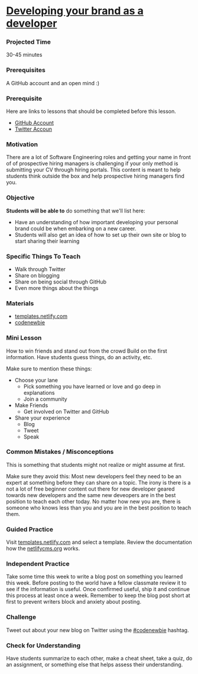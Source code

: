 # [Developing your brand as a developer](https://pizza.netlify.com)

### Projected Time
30-45 minutes

### Prerequisites
A GitHub account and an open mind :)

### Prerequisite
Here are links to lessons that should be completed before this lesson.
- [GitHub Account](https://github.com/)
- [Twitter Accoun](https://twitter.com)

### Motivation
There are a lot of Software Engineering roles and getting your name in front of of prospective hiring managers is challenging if your only method is submitting your CV through hiring portals. This content is meant to help students think outside the box and help prospective hiring managers find you. 

### Objective
**Students will be able to** do something that we'll list here:
- Have an understanding of how important developing your personal brand could be when embarking on a new career.
- Students will also get an idea of how to set up their own site or blog to start sharing their learning

### Specific Things To Teach
- Walk through Twitter 
- Share on blogging
- Share on being social through GitHub
- Even more things about the things

### Materials

- [templates.netlify.com](http://templates.netlify.com/)
- [codenewbie](https://www.codenewbie.org/)

### Mini Lesson

How to win friends and stand out from the crowd
Build on the first information. Have students guess things, do an activity, etc.

Make sure to mention these things:
- Choose your lane
  - Pick something you have learned or love and go deep in explanations 
  - Join a community
- Make Friends
  - Get involved on Twitter and GitHub
- Share your experience
  - Blog
  - Tweet
  - Speak

### Common Mistakes / Misconceptions

This is something that students might not realize or might assume at first.

Make sure they avoid this: Most new developers feel they need to be an expert at something before they can share on a topic. The irony is there is a not a lot of free beginner content out there for new developer geared towards new developers and the same new deveopers are in the best position to teach each other today. No matter how new you are, there is someone who knows less than you and you are in the best position to teach them.


### Guided Practice

Visit [templates.netlify.com](http://templates.netlify.com/) and select a template. Review the documentation how the [netlifycms.org](https://www.netlifycms.org) works. 

### Independent Practice

Take some time this week to write a blog post on something you learned this week. Before posting to the world have a fellow classmate review it to see if the information is useful. Once confirmed useful, ship it and continue this process at least once a week. Remember to keep the blog post short at first to prevent writers block and anxiety about posting. 

### Challenge

Tweet out about your new blog on Twitter using the [#codenewbie](https://twitter.com/search?q=%23codenewbie) hashtag. 

### Check for Understanding

Have students summarize to each other, make a cheat sheet, take a quiz, do an assignment, or something else that helps assess their understanding.
